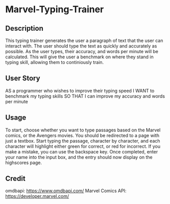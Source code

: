 # Marvel-Typing-Trainer

## Description

This typing trainer generates the user a paragraph of text that the user can interact with. The user should type the text as quickly and accurately as possible. As the user types, their accuracy, and words per minute will be calculated. This will give the user a benchmark on where they stand in typing skill, allowing them to continiously train.

## User Story

AS a programmer who wishes to improve their typing speed
I WANT to benchmark my typing skills
SO THAT I can improve my accuracy and words per minute

## Usage

To start, choose whether you want to type passages based on the Marvel comics, or the Avengers movies. You should be redirected to a page with just a textbox.
Start typing the passage, character by character, and each character will highlight either green for correct, or red for incorrect. If you make a mistake, you can use the backspace key.
Once completed, enter your name into the input box, and the entry should now display on the highscores page.


## Credit

omdbapi: https://www.omdbapi.com/
Marvel Comics API: https://developer.marvel.com/

